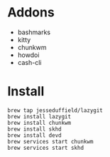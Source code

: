 

# Addons

  * bashmarks
  * kitty
  * chunkwm
  * howdoi
  * cash-cli

# Install

```
brew tap jesseduffield/lazygit
brew install lazygit
brew install chunkwm
brew install skhd
brew install devd
brew services start chunkwm
brew services start skhd

```